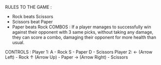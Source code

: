RULES TO THE GAME :
- Rock beats Scissors
- Scissors beat Paper
- Paper beats Rock
COMBOS :
If a player manages to successfully win against their opponent with 3 same picks, without taking any damage, they can score a combo, damaging their opponent for more health than usual.

CONTROLS :
Player 1:
A - Rock
S - Paper
D - Scissors
Player 2:
← (Arrow Left) - Rock
↑ (Arrow Up) - Paper
→ (Arrow Right) - Scissors
